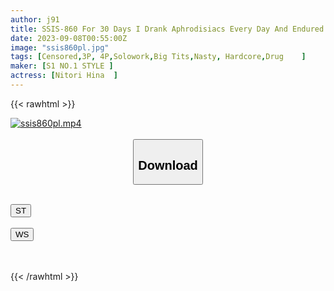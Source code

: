 ```yaml
---
author: j91
title: SSIS-860 For 30 Days I Drank Aphrodisiacs Every Day And Endured No Sexual Intercourse... Ka ・ Ra ・'s Harsh Sexual Desire Released! Voluptuous Body Human Bullet Climax Gangi Mari Sex Nitadori Hina
date: 2023-09-08T00:55:00Z
image: "ssis860pl.jpg"
tags: [Censored,3P, 4P,Solowork,Big Tits,Nasty, Hardcore,Drug	 ]
maker: [S1 NO.1 STYLE ]
actress: [Nitori Hina  ]
---
```



{{< rawhtml >}}

<div class="video" data-videoid="VOyMAG44GlFk4r">
    <a href="javascript:;">
        <img src="https://my.j91.asia/posts/ssis860pl/ssis860pl.jpg" width="WIDTH" height="HEIGHT" alt="ssis860pl.mp4" loading="lazy">
    </a>
</div>

<script type="text/javascript" src="https://j91.asia/asset/on-demand-st.js"></script>

<br>
  <link rel="stylesheet" href="https://j91.asia/asset/bs5.css">
  
  <center>
  <button class="btn btn-primary" type="button" data-bs-toggle="collapse" data-bs-target=".multi-collapse" aria-expanded="false" aria-controls="multiCollapseExample1 multiCollapseExample2"><h2>Download</h2></button></center>
</p>
<div class="row">
  <div class="col">
    <div class="collapse multi-collapse" id="multiCollapseExample1">
      <div class="card card-body">
	      	      <br>
<div class="buttons">  
<a href="https://streamtape.to/v/VOyMAG44GlFk4r"><button class="btn-hover color-3"><i class="fa fa-download"></i> ST</button></a></div>
    </div>
  </div>
</div>
  <div class="col">
    <div class="collapse multi-collapse" id="multiCollapseExample2">
      <div class="card card-body">
	      <br>
<div class="buttons">
    <a href="https://wolfstream.tv/z20y6fjswl1d"><button class="btn-hover color-9"><i class="fa fa-download"></i> WS</button></a></div>
<br><br>
      </div>
    </div>
  </div>
</div>

{{< /rawhtml >}}
